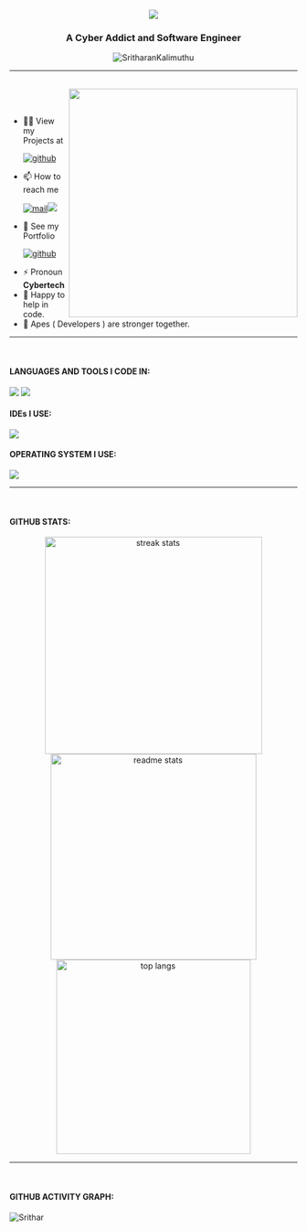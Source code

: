 [comment]: <> (<img src="https://user-images.githubusercontent.com/74038190/213910845-af37a709-8995-40d6-be59-724526e3c3d7.gif" width="full">)
<div>
  <h1 align="center">
    <img src="https://readme-typing-svg.herokuapp.com/?font=Righteous&size=35&center=true&vCenter=true&width=400&height=70&duration=5000&lines=Hello!+🍃;+I'm+Sritharan+Kalimuthu!;" />
  </h1>
  <h3 align="center">A Cyber Addict and Software Engineer</h3>
</div>

<p align="center"> <img src="https://komarev.com/ghpvc/?username=SritharanKalimuthu&label=Profile%20views&color=0e75b6&style=flat" alt="SritharanKalimuthu" /> </p>
<hr>
<br>
  <img align="right" src="https://user-images.githubusercontent.com/74038190/212749695-a6817c5a-a794-462b-afca-1b5ce7dd5e63.gif" width="400">
<br><br>

- 👨‍💻 View my Projects at
  <p>
  <a href="https://github.com/SritharanKalimuthu"><img src="https://img.shields.io/badge/Github-000?style=for-the-badge&logo=github&logoColor=white" alt="github"/></a>
</p>

- 📫 How to reach me
   <p>
  <a href="mailto:sritharkalimuthu@gmail.com"><img src="https://img.shields.io/badge/Gmail-8a0404?style=for-the-badge&logo=gmail&logoColor=white" alt="mail"/></a><a href="https://www.linkedin.com/in/sritharan-k/" target="blank"><img src="https://img.shields.io/badge/LinkedIn-0077B5?style=for-the-badge&logo=linkedin&logoColor=white" /></a>
</p>

- 📄 See my Portfolio
   <p>
  <a href="https://levyz-codes.netlify.app/"><img src="https://img.shields.io/badge/Portfolio-051e63?style=for-the-badge&logo=&logoColor=white" alt="github"/></a>
</p>

- ⚡ Pronoun **Cybertech**
- 🐬 Happy to help in code.
- 🦍 Apes ( Developers ) are stronger together.
<hr>
<br>
<h4 align="left">LANGUAGES AND TOOLS I CODE IN:</h4>
<p>
  <img src="https://skillicons.dev/icons?i=javascript,python,c,php,html,css,aws,firebase,mongodb,mysql" />
  <img src="https://skillicons.dev/icons?i=react,redux,express,nextjs,nodejs,bootstrap,mui,github,tailwind,git" />
</p>
<h4 align="left">IDEs I USE:</h4>
<p>
   <img src="https://skillicons.dev/icons?i=vscode,pycharm,anaconda,vim" />
</p>
<h4 align="left">OPERATING SYSTEM I USE:</h4>
<p>
    <img src="https://skillicons.dev/icons?i=linux,windows" /><br>
</p>

<hr>
<br>
<h4 align="left">GITHUB STATS:</h4>
<div align=center>
  <img width=380 src="https://github-readme-streak-stats-salesp07.vercel.app/?user=SritharanKalimuthu&count_private=true&theme=react&border_radius=10" alt="streak stats"/>
  <img width=360 src="https://github-readme-stats-salesp07.vercel.app/api?username=SritharanKalimuthu&count_private=true&show_icons=true&theme=react&rank_icon=github&border_radius=10" alt="readme stats" />
  <br/>
  <img width=340 src="https://github-readme-stats-salesp07.vercel.app/api/top-langs/?username=SritharanKalimuthu&hide=HTML&langs_count=8&layout=compact&theme=react&border_radius=10&size_weight=0.5&count_weight=0.5&exclude_repo=github-readme-stats" alt="top langs" />
</div>
<hr>
<br>
<h4 align="left">GITHUB ACTIVITY GRAPH:</h4>
  <img src="https://github-readme-activity-graph.vercel.app/graph?username=SritharanKalimuthu&bg_color=000000&color=ffffff&line=51f565&point=ffffff&area=true&hide_border=true" alt="Srithar"/>
